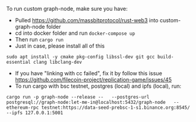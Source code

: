 To run custom graph-node, make sure you have:
- Pulled https://github.com/massbitprotocol/rust-web3 into custom-graph-node folder
- cd into docker folder and run `docker-compose up`
- Then run `cargo run`
- Just in case, please install all of this
```shell
sudo apt install -y cmake pkg-config libssl-dev git gcc build-essential clang libclang-dev
```
  
- If you have "linking with cc failed", fix it by follow this issue https://github.com/filecoin-project/replication-game/issues/45
- To run cargo with bsc testnet, postgres (local) and ipfs (local), run:
```shell
cargo run -p graph-node --release --   --postgres-url postgresql://graph-node:let-me-in@localhost:5432/graph-node   --ethereum-rpc testnet:https://data-seed-prebsc-1-s1.binance.org:8545/   --ipfs 127.0.0.1:5001
```